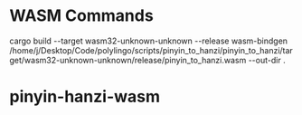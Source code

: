# WASM Commands
cargo build --target wasm32-unknown-unknown --release
wasm-bindgen /home/j/Desktop/Code/polylingo/scripts/pinyin_to_hanzi/pinyin_to_hanzi/target/wasm32-unknown-unknown/release/pinyin_to_hanzi.wasm --out-dir .
# pinyin-hanzi-wasm
